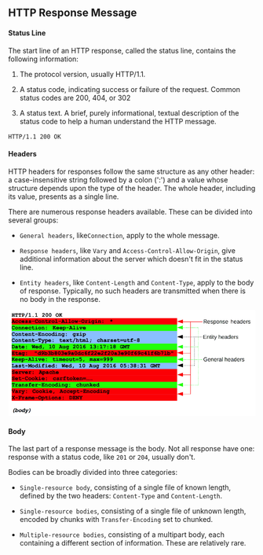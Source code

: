 ## HTTP Response Message
#### Status Line
The start line of an HTTP response, called the status line, contains the
following information:

1. The protocol version, usually HTTP/1.1.

2. A status code, indicating success or failure of the request. Common
status codes are 200, 404, or 302

3. A status text. A brief, purely informational, textual description of the
status code to help a human understand the HTTP message.

```
HTTP/1.1 200 OK
```

#### Headers
HTTP headers for responses follow the same structure as any other
header: a case-insensitive string followed by a colon (':') and a value
whose structure depends upon the type of the header. The whole header,
including its value, presents as a single line.

There are numerous response headers available. These can be divided into
several groups:

- `General headers`, like`Connection`, apply to the whole message.

- `Response headers`, like `Vary` and `Access-Control-Allow-Origin`,
  give additional information about the server which doesn't fit in the
  status line.
  
- `Entity headers`, like `Content-Length` and `Content-Type`, apply to
  the body of response. Typically, no such headers are transmitted when
  there is no body in the response.
  
![HTTP Response Headers](./http_response_headers.png)
  
#### Body
The last part of a response message is the body. Not all response have
one: response with a status code, like `201` or `204`, usually don't.

Bodies can be broadly divided into three categories:
- `Single-resource body`, consisting of a single file of known length,
  defined by the two headers: `Content-Type` and `Content-Length`.
  
- `Single-resource bodies`, consisting of a single file of unknown
  length, encoded by chunks with `Transfer-Encoding` set to chunked.
  
- `Multiple-resource bodies`, consisting of a multipart body, each
  containing a different section of information. These are relatively
  rare.